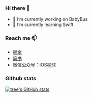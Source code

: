 <!--
参考：https://juejin.cn/post/7004639198061789191#comment
-->

### Hi there 👋

- 🔭 I’m currently working on BabyBus
- 🌱 I’m currently learning Swift

<!--
**teney97/teney97** is a ✨ _special_ ✨ repository because its `README.md` (this file) appears on your GitHub profile.

Here are some ideas to get you started:

- 🔭 I’m currently working on ...
- 🌱 I’m currently learning ...
- 👯 I’m looking to collaborate on ...
- 🤔 I’m looking for help with ...
- 💬 Ask me about ...
- 📫 How to reach me: ...
- 😄 Pronouns: ...
- ⚡ Fun fact: ...
-->

### Reach me 📫

- [掘金](https://juejin.cn/user/782508012091645/posts)
- [简书](https://www.jianshu.com/u/7c0b405b4b46)
- 微信公众号：iOS星球


### Github stats

[![tree's GitHub stats](https://github-readme-stats.vercel.app/api?username=teney97&&show_icons=true&theme=radical)](https://github.com/anuraghazra/github-readme-stats)

<!--
[![tree's GitHub stats](https://github-readme-stats.vercel.app/api?username=littleTreeme&
hide=contribs,prs&show_icons=true&theme=radical)](https://github.com/anuraghazra/github-readme-stats)

需要配置下信息

username： 需要跟你 github 账户名称一致 （最关键）
hide ：需要屏蔽的数据 比如 prs 等
show_icons: 是否显示图表
theme:  主题选择
include_all_commits - 统计总提交次数而不是仅统计今年的提交次数  (boolean)

更多api请查阅：github-readme-stats：https://github.com/anuraghazra/github-readme-stats/blob/master/docs/readme_cn.md

-->
